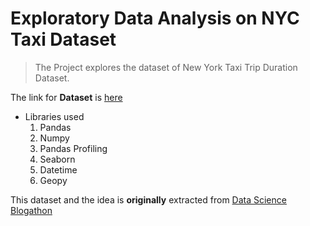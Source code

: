 # Exploratory Data Analysis on NYC Taxi Dataset

> The Project explores the dataset of New York Taxi Trip Duration Dataset.


The link for **Dataset** is [here](https://drive.google.com/file/d/1RG4KRYuC-3d_xNwMtuX7_EWdJr-R2eAx/view?usp=sharing)

- Libraries used
    1. Pandas
    2. Numpy
    3. Pandas Profiling
    4. Seaborn
    5. Datetime
    6. Geopy

This dataset and the idea is **originally** extracted from [Data Science Blogathon](https://datahack.analyticsvidhya.com/contest/data-science-blogathon-4/)



